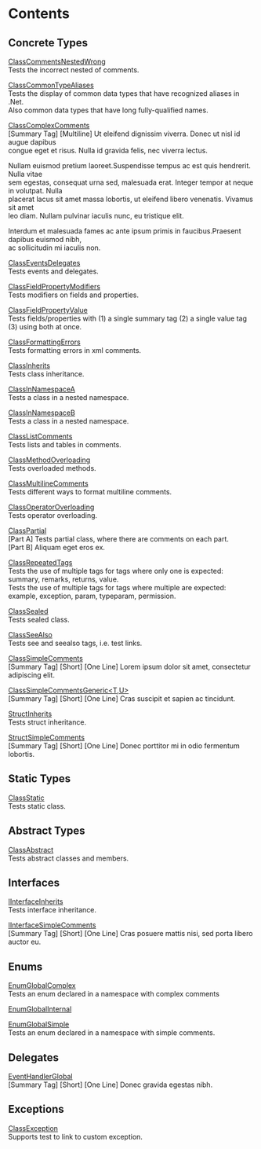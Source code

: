 # Contents

## Concrete Types

[ClassCommentsNestedWrong](Test.ClassCommentsNestedWrong.md)  
Tests the incorrect nested of comments.  
  
[ClassCommonTypeAliases](Test.ClassCommonTypeAliases.md)  
Tests the display of common data types that have recognized aliases in .Net.  
Also common data types that have long fully-qualified names.  
  
[ClassComplexComments](Test.ClassComplexComments.md)  
[Summary Tag] [Multiline] Ut eleifend dignissim viverra. Donec ut nisl id augue dapibus   
congue eget et risus. Nulla id gravida felis, nec viverra lectus.   
  
Nullam euismod pretium laoreet.Suspendisse tempus ac est quis hendrerit. Nulla vitae   
sem egestas, consequat urna sed, malesuada erat. Integer tempor at neque in volutpat. Nulla   
placerat lacus sit amet massa lobortis, ut eleifend libero venenatis. Vivamus sit amet   
leo diam. Nullam pulvinar iaculis nunc, eu tristique elit.   
  
Interdum et malesuada fames ac ante ipsum primis in faucibus.Praesent dapibus euismod nibh,   
ac sollicitudin mi iaculis non.  
  
[ClassEventsDelegates](Test.ClassEventsDelegates.md)  
Tests events and delegates.  
  
[ClassFieldPropertyModifiers](Test.ClassFieldPropertyModifiers.md)  
Tests modifiers on fields and properties.  
  
[ClassFieldPropertyValue](Test.ClassFieldPropertyValue.md)  
Tests fields/properties with (1) a single summary tag (2) a single value tag (3) using both at once.  
  
[ClassFormattingErrors](Test.ClassFormattingErrors.md)  
Tests formatting errors in xml comments.  
  
[ClassInherits](Test.ClassInherits.md)  
Tests class inheritance.  
  
[ClassInNamespaceA](Test.SpaceA.ClassInNamespaceA.md)  
Tests a class in a nested namespace.  
  
[ClassInNamespaceB](Test.SpaceA.SpaceB.ClassInNamespaceB.md)  
Tests a class in a nested namespace.  
  
[ClassListComments](Test.ClassListComments.md)  
Tests lists and tables in comments.  
  
[ClassMethodOverloading](Test.ClassMethodOverloading.md)  
Tests overloaded methods.  
  
[ClassMultilineComments](Test.ClassMultilineComments.md)  
Tests different ways to format multiline comments.  
  
[ClassOperatorOverloading](Test.ClassOperatorOverloading.md)  
Tests operator overloading.  
  
[ClassPartial](Test.ClassPartial.md)  
[Part A] Tests partial class, where there are comments on each part.  
[Part B] Aliquam eget eros ex.  
  
[ClassRepeatedTags](Test.ClassRepeatedTags.md)  
Tests the use of multiple tags for tags where only one is expected: summary, remarks, returns, value.  
Tests the use of multiple tags for tags where multiple are expected: example, exception, param, typeparam, permission.  
  
[ClassSealed](Test.ClassSealed.md)  
Tests sealed class.  
  
[ClassSeeAlso](Test.ClassSeeAlso.md)  
Tests see and seealso tags, i.e. test links.  
  
[ClassSimpleComments](Test.ClassSimpleComments.md)  
[Summary Tag] [Short] [One Line] Lorem ipsum dolor sit amet, consectetur adipiscing elit.  
  
[ClassSimpleCommentsGeneric<T,U>](Test.ClassSimpleCommentsGeneric<T,U>.md)  
[Summary Tag] [Short] [One Line] Cras suscipit et sapien ac tincidunt.  
  
[StructInherits](Test.StructInherits.md)  
Tests struct inheritance.  
  
[StructSimpleComments](Test.StructSimpleComments.md)  
[Summary Tag] [Short] [One Line] Donec porttitor mi in odio fermentum lobortis.  
  

## Static Types

[ClassStatic](Test.ClassStatic.md)  
Tests static class.  
  

## Abstract Types

[ClassAbstract](Test.ClassAbstract.md)  
Tests abstract classes and members.  
  

## Interfaces

[IInterfaceInherits](Test.IInterfaceInherits.md)  
Tests interface inheritance.  
  
[IInterfaceSimpleComments](Test.IInterfaceSimpleComments.md)  
[Summary Tag] [Short] [One Line] Cras posuere mattis nisi, sed porta libero auctor eu.  
  

## Enums

[EnumGlobalComplex](Test.EnumGlobalComplex.md)  
Tests an enum declared in a namespace with complex comments  
  
[EnumGlobalInternal](Test.EnumGlobalInternal.md)  
  
[EnumGlobalSimple](Test.EnumGlobalSimple.md)  
Tests an enum declared in a namespace with simple comments.  
  

## Delegates

[EventHandlerGlobal](Test.EventHandlerGlobal.md)  
[Summary Tag] [Short] [One Line] Donec gravida egestas nibh.  
  

## Exceptions

[ClassException](Test.ClassException.md)  
Supports test to link to custom exception.  
  

